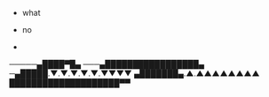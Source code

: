 - what


- no


-
─────▄████▀█▄
───▄█████████████████▄
─▄█████.▼.▼.▼.▼.▼.▼▼▼▼
▄███████▄.▲.▲▲▲▲▲▲▲▲
████████████████████▀▀

<!---
ben-gos/ben-gos is a ✨ special ✨ repository because its `README.md` (this file) appears on your GitHub profile.
You can click the Preview link to take a look at your changes.
--->
